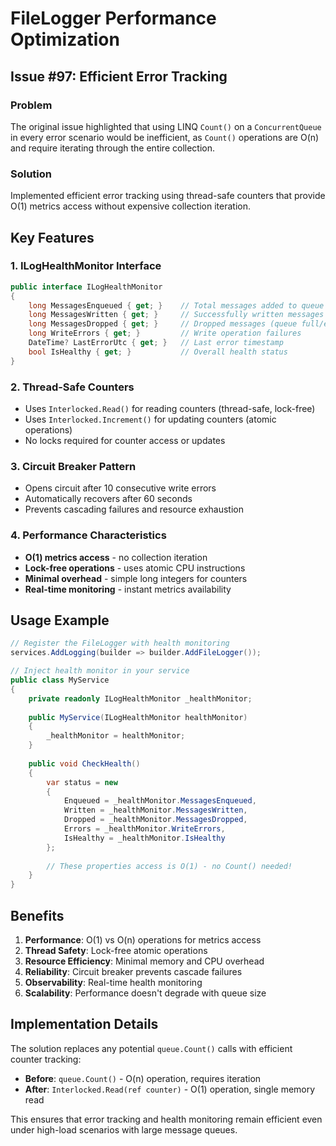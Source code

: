 # FileLogger Performance Optimization

## Issue #97: Efficient Error Tracking

### Problem
The original issue highlighted that using LINQ `Count()` on a `ConcurrentQueue` in every error scenario would be inefficient, as `Count()` operations are O(n) and require iterating through the entire collection.

### Solution
Implemented efficient error tracking using thread-safe counters that provide O(1) metrics access without expensive collection iteration.

## Key Features

### 1. ILogHealthMonitor Interface
```csharp
public interface ILogHealthMonitor
{
    long MessagesEnqueued { get; }    // Total messages added to queue
    long MessagesWritten { get; }     // Successfully written messages
    long MessagesDropped { get; }     // Dropped messages (queue full/errors)
    long WriteErrors { get; }         // Write operation failures
    DateTime? LastErrorUtc { get; }   // Last error timestamp
    bool IsHealthy { get; }           // Overall health status
}
```

### 2. Thread-Safe Counters
- Uses `Interlocked.Read()` for reading counters (thread-safe, lock-free)
- Uses `Interlocked.Increment()` for updating counters (atomic operations)
- No locks required for counter access or updates

### 3. Circuit Breaker Pattern
- Opens circuit after 10 consecutive write errors
- Automatically recovers after 60 seconds
- Prevents cascading failures and resource exhaustion

### 4. Performance Characteristics
- **O(1) metrics access** - no collection iteration
- **Lock-free operations** - uses atomic CPU instructions
- **Minimal overhead** - simple long integers for counters
- **Real-time monitoring** - instant metrics availability

## Usage Example

```csharp
// Register the FileLogger with health monitoring
services.AddLogging(builder => builder.AddFileLogger());

// Inject health monitor in your service
public class MyService
{
    private readonly ILogHealthMonitor _healthMonitor;
    
    public MyService(ILogHealthMonitor healthMonitor)
    {
        _healthMonitor = healthMonitor;
    }
    
    public void CheckHealth()
    {
        var status = new
        {
            Enqueued = _healthMonitor.MessagesEnqueued,
            Written = _healthMonitor.MessagesWritten,
            Dropped = _healthMonitor.MessagesDropped,
            Errors = _healthMonitor.WriteErrors,
            IsHealthy = _healthMonitor.IsHealthy
        };
        
        // These properties access is O(1) - no Count() needed!
    }
}
```

## Benefits

1. **Performance**: O(1) vs O(n) operations for metrics access
2. **Thread Safety**: Lock-free atomic operations
3. **Resource Efficiency**: Minimal memory and CPU overhead
4. **Reliability**: Circuit breaker prevents cascade failures
5. **Observability**: Real-time health monitoring
6. **Scalability**: Performance doesn't degrade with queue size

## Implementation Details

The solution replaces any potential `queue.Count()` calls with efficient counter tracking:

- **Before**: `queue.Count()` - O(n) operation, requires iteration
- **After**: `Interlocked.Read(ref counter)` - O(1) operation, single memory read

This ensures that error tracking and health monitoring remain efficient even under high-load scenarios with large message queues.